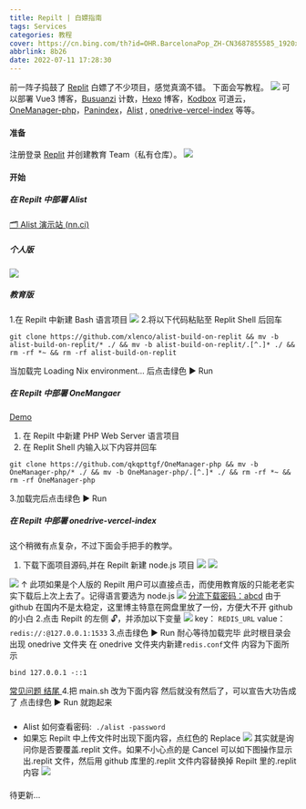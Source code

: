 ```yaml
---
title: Repilt | 白嫖指南
tags: Services
categories: 教程
cover: https://cn.bing.com/th?id=OHR.BarcelonaPop_ZH-CN3687855585_1920x1080.jpg&rf=LaDigue_1920x1080.jpg
abbrlink: 8b26
date: 2022-07-11 17:28:30
---
```


前一阵子捣鼓了 [Replit](https://replit.com/)
白嫖了不少项目，感觉真滴不错。
下面会写教程。
![](https://ik.imagekit.io/nicexl/text/26604.webp#crop=0&crop=0&crop=1&crop=1&id=Aan9r&originHeight=1670&originWidth=1356&originalType=binary&ratio=1&rotation=0&showTitle=false&status=done&style=none&title=)
可以部署 Vue3 博客，[Busuanzi](http://busuanzi.ibruce.info/) 计数，[Hexo](https://hexo.io/) 博客，[Kodbox](https://kodcloud.com/) 可道云，[OneManager-php](https://github.com/qkqpttgf/OneManager-php)，[Panindex](https://libsgh.github.io/PanIndex)，[Alist](https://alist-doc.nn.ci/) , [onedrive-vercel-index](https://github.com/spencerwooo/onedrive-vercel-index) 等等。

#### 准备

注册登录 [Replit](https://replit.com/) 并创建教育 Team（私有仓库）。
![](https://ik.imagekit.io/nicexl/text/replit.com.jpeg?ik-sdk-version=javascript-1.4.3&updatedAt=1657535838371#crop=0&crop=0&crop=1&crop=1&id=Ey1jR&originHeight=340&originWidth=1234&originalType=binary&ratio=1&rotation=0&showTitle=false&status=done&style=none&title=)

#### 开始

##### 在 Repilt 中部署 Alist

[🗂️ Alist 演示站 (nn.ci)](https://alist.nn.ci/)

##### 个人版

[ ](https://repl.it/github/xlenco/alist-build-on-replit)![](https://repl.it/badge/github/xilej/alist-build-on-replit#crop=0&crop=0&crop=1&crop=1&id=rwaW9&originHeight=36&originWidth=130&originalType=binary&ratio=1&rotation=0&showTitle=false&status=done&style=none&title=)

##### 教育版

1.在 Repilt 中新建 Bash 语言项目
![](https://ik.imagekit.io/nicexl/text/343779.webp?ik-sdk-version=javascript-1.4.3&updatedAt=1657536161860#crop=0&crop=0&crop=1&crop=1&id=YPc5r&originHeight=728&originWidth=1367&originalType=binary&ratio=1&rotation=0&showTitle=false&status=done&style=none&title=) 2.将以下代码粘贴至 Replit Shell 后回车

```
git clone https://github.com/xlenco/alist-build-on-replit && mv -b alist-build-on-replit/* ./ && mv -b alist-build-on-replit/.[^.]* ./ && rm -rf *~ && rm -rf alist-build-on-replit
```

当加载完 Loading Nix environment... 后点击绿色 ▶ Run

##### 在 Repilt 中部署 OneMangaer

[Demo ](https://onemanager.qkqpttgf.repl.co/)

1. 在 Repilt 中新建 PHP Web Server 语言项目
2. 在 Replit Shell 内输入以下内容并回车

`git clone https://github.com/qkqpttgf/OneManager-php && mv -b OneManager-php/* ./ && mv -b OneManager-php/.[^.]* ./ && rm -rf *~ && rm -rf OneManager-php`

3.加载完后点击绿色 ▶ Run

##### 在 Repilt 中部署 onedrive-vercel-index

这个稍微有点复杂，不过下面会手把手的教学。

1. 下载下面项目源码,并在 Repilt 新建 node.js 项目
   ![](https://i.imgtg.com/2022/07/14/eEeAa.jpg#crop=0&crop=0&crop=1&crop=1&id=Osyxf&originHeight=657&originWidth=1086&originalType=binary&ratio=1&rotation=0&showTitle=false&status=done&style=none&title=)
   ![](https://github-readme-stats.vercel.app/api/pin/?username=xlenco&repo=onedrive-vercel-index-replit&theme=vue#crop=0&crop=0&crop=1&crop=1&id=Eg8sl&originalType=binary&ratio=1&rotation=0&showTitle=false&status=done&style=none&title=)

[ ](https://repl.it/github/xlenco/onedrive-vercel-index-replit)![](https://repl.it/badge/github/xlenco/onedrive-vercel-index-replit#crop=0&crop=0&crop=1&crop=1&id=VD1fo&originHeight=36&originWidth=130&originalType=binary&ratio=1&rotation=0&showTitle=false&status=done&style=none&title=)
↑ 此项如果是个人版的 Repilt 用户可以直接点击，而使用教育版的只能老老实实下载后上次上去了。记得语言要选为 node.js
![](https://i.imgtg.com/2022/07/14/eErQS.jpg#crop=0&crop=0&crop=1&crop=1&id=WvT1n&originHeight=623&originWidth=1365&originalType=binary&ratio=1&rotation=0&showTitle=false&status=done&style=none&title=)
[分流下载密码：abcd](https://url66.ctfile.com/f/30717266-614561272-1d7d9a?p=abcd)
由于 github 在国内不是太稳定，这里博主特意在网盘里放了一份，方便大不开 github 的小白 2.点击 Repilt 的左侧 🔓，并添加以下变量
![](https://i.imgtg.com/2022/07/14/eEACN.jpg#crop=0&crop=0&crop=1&crop=1&id=XRnTv&originHeight=594&originWidth=1365&originalType=binary&ratio=1&rotation=0&showTitle=false&status=done&style=none&title=)
key：
`REDIS_URL`
value：
`redis://:@127.0.0.1:1533` 3.点击绿色 ▶ Run
耐心等待加载完毕
此时根目录会出现 onedrive 文件夹
在 onedrive 文件夹内新建`redis.conf`文件
内容为下面所示

```
bind 127.0.0.1 -::1
```

[ 常见问题 结尾 ](https://repl.it/github/xlenco/onedrive-vercel-index-replit) 4.把 main.sh 改为下面内容
然后就没有然后了，可以宣告大功告成了
点击绿色 ▶ Run 就跑起来

#####

- Alist 如何查看密码:  `./alist -password`
- 如果忘 Repilt 中上传文件时出现下面内容，点红色的 Replace
  ![](https://i.imgtg.com/2022/07/14/eEZiC.jpg#crop=0&crop=0&crop=1&crop=1&id=ww7pL&originHeight=602&originWidth=1365&originalType=binary&ratio=1&rotation=0&showTitle=false&status=done&style=none&title=)
  其实就是询问你是否要覆盖.replit 文件。如果不小心点的是 Cancel
  可以如下图操作显示出.replit 文件，然后用 github 库里的.replit 文件内容替换掉 Repilt 里的.replit 内容
  ![](https://i.imgtg.com/2022/07/14/eEtAp.jpg#crop=0&crop=0&crop=1&crop=1&id=IAOei&originHeight=563&originWidth=1365&originalType=binary&ratio=1&rotation=0&showTitle=false&status=done&style=none&title=)

####

待更新...
